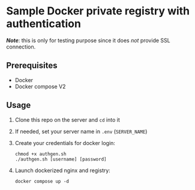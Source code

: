 # Sample Docker private registry with authentication

***Note***: this is only for testing purpose since it does *not* provide
SSL connection.

## Prerequisites

* Docker
* Docker compose V2

## Usage

1. Clone this repo on the server and `cd` into it

1. If needed, set your server name in `.env` (`SERVER_NAME`)

1. Create your credentials for docker login:
   
   ```
   chmod +x authgen.sh
   ./authgen.sh [username] [password]
   ```

1. Launch dockerized nginx and registry:

   ```
   docker compose up -d
   ```

